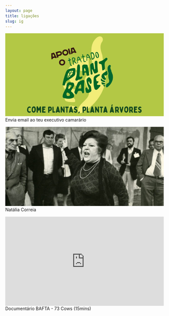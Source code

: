 ```yaml
---
layout: page
title: ligações
slug: ig
---
```



[![](/media/pbt.jpg)](https://plantbasedtreaty.org/portugal-action/)
Envia email ao teu executivo camarário


[![](/media-escrita/natalia-correia.jpg)](/escrita/natalia-correia)
Natália Correia


<div style="padding:56.25% 0 0 0;position:relative;"><iframe src="https://player.vimeo.com/video/293352305?title=0&byline=0&portrait=0" style="position:absolute;top:0;left:0;width:100%;height:100%;" frameborder="0" allow="autoplay; fullscreen" allowfullscreen></iframe></div><script src="https://player.vimeo.com/api/player.js"></script>
Documentário BAFTA - 73 Cows (15mins)
